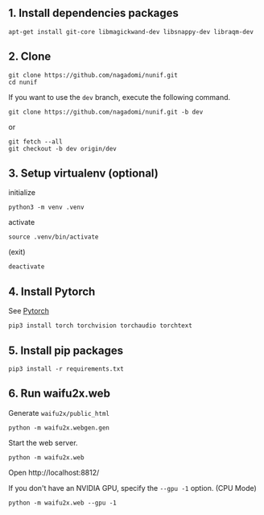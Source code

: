 ## 1. Install dependencies packages

```
apt-get install git-core libmagickwand-dev libsnappy-dev libraqm-dev
```

## 2. Clone

```
git clone https://github.com/nagadomi/nunif.git
cd nunif
```

If you want to use the `dev` branch, execute the following command.
```
git clone https://github.com/nagadomi/nunif.git -b dev
```
or
```
git fetch --all
git checkout -b dev origin/dev
```

## 3. Setup virtualenv (optional)

initialize
```
python3 -m venv .venv
```

activate
```
source .venv/bin/activate
```

(exit)
```
deactivate
```

## 4. Install Pytorch

See [Pytorch](https://pytorch.org/get-started/locally/)

```
pip3 install torch torchvision torchaudio torchtext
```

## 5. Install pip packages

```
pip3 install -r requirements.txt
```

## 6. Run waifu2x.web

Generate `waifu2x/public_html`
```
python -m waifu2x.webgen.gen
```

Start the web server.
```
python -m waifu2x.web
```
Open http://localhost:8812/

If you don't have an NVIDIA GPU, specify the `--gpu -1` option. (CPU Mode)
```
python -m waifu2x.web --gpu -1
```
